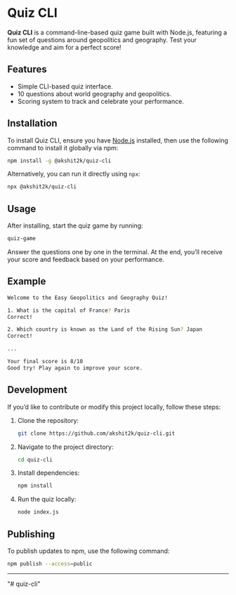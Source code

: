 # Quiz CLI

**Quiz CLI** is a command-line-based quiz game built with Node.js, featuring a fun set of questions around geopolitics and geography. Test your knowledge and aim for a perfect score!

## Features
- Simple CLI-based quiz interface.
- 10 questions about world geography and geopolitics.
- Scoring system to track and celebrate your performance.

## Installation

To install Quiz CLI, ensure you have [Node.js](https://nodejs.org/) installed, then use the following command to install it globally via npm:

```bash
npm install -g @akshit2k/quiz-cli
```

Alternatively, you can run it directly using `npx`:

```bash
npx @akshit2k/quiz-cli
```

## Usage

After installing, start the quiz game by running:

```bash
quiz-game
```

Answer the questions one by one in the terminal. At the end, you’ll receive your score and feedback based on your performance.

## Example

```bash
Welcome to the Easy Geopolitics and Geography Quiz!

1. What is the capital of France? Paris
Correct!

2. Which country is known as the Land of the Rising Sun? Japan
Correct!

...

Your final score is 8/10
Good try! Play again to improve your score.
```

## Development

If you’d like to contribute or modify this project locally, follow these steps:

1. Clone the repository:
   ```bash
   git clone https://github.com/akshit2k/quiz-cli.git
   ```

2. Navigate to the project directory:
   ```bash
   cd quiz-cli
   ```

3. Install dependencies:
   ```bash
   npm install
   ```

4. Run the quiz locally:
   ```bash
   node index.js
   ```

## Publishing

To publish updates to npm, use the following command:
```bash
npm publish --access=public
```

---
"# quiz-cli" 
